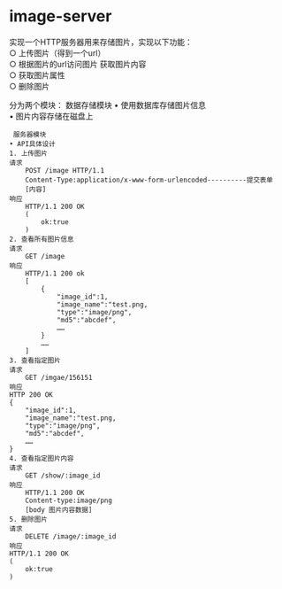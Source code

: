 ﻿# image-server
实现一个HTTP服务器用来存储图片，实现以下功能：    
     ○ 上传图片（得到一个url）   
     ○ 根据图片的url访问图片 获取图片内容   
     ○ 获取图片属性   
     ○ 删除图片   

分为两个模块：
     数据存储模块
	• 使用数据库存储图片信息  
	• 图片内容存储在磁盘上  
     
     服务器模块  
	• API具体设计  
	1. 上传图片  
	请求 
		POST /image HTTP/1.1
		Content-Type:application/x-www-form-urlencoded----------提交表单 
		[内容]
	响应
		HTTP/1.1 200 OK
		(
			ok:true
		)
	2. 查看所有图片信息
	请求
		GET /image
	响应
		HTTP/1.1 200 ok
		[
			{
				"image_id":1,
				"image_name":"test.png,
				"type":"image/png",
				"md5":"abcdef",
				……
			}
			……
		]
	3. 查看指定图片
	请求
		GET /imgae/156151
	响应
	HTTP 200 OK
	{
		"image_id":1,
		"image_name":"test.png,
		"type":"image/png",
		"md5":"abcdef",
		……
	}
	4. 查看指定图片内容
	请求
		GET /show/:image_id
	响应
		HTTP/1.1 200 OK
		Content-type:image/png
		[body 图片内容数据]
	5. 删除图片
	请求
		DELETE /image/:image_id
	响应
	HTTP/1.1 200 OK
	(
		ok:true
	)



